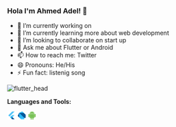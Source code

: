 ### Hola I'm Ahmed Adel! 👋

- 🔭 I’m currently working on 
- 🌱 I’m currently learning  more about web development
- 👯 I’m looking to collaborate on start up
- 💬 Ask me about Flutter or Android
- 📫 How to reach me: Twitter
- 😄 Pronouns: He/His
- ⚡ Fun fact: listenig song

![flutter_head](https://user-images.githubusercontent.com/42499242/104351938-b8026580-550e-11eb-9b2e-4421a1929ec1.png)


**Languages and Tools:**  

<code><img height="20" src="https://raw.githubusercontent.com/github/explore/80688e429a7d4ef2fca1e82350fe8e3517d3494d/topics/flutter/flutter.png"></code>
<code><img height="20" src="https://raw.githubusercontent.com/github/explore/80688e429a7d4ef2fca1e82350fe8e3517d3494d/topics/dart/dart.png"></code>
<code><img height="20" src="https://raw.githubusercontent.com/github/explore/80688e429a7d4ef2fca1e82350fe8e3517d3494d/topics/android/android.png"></code>



